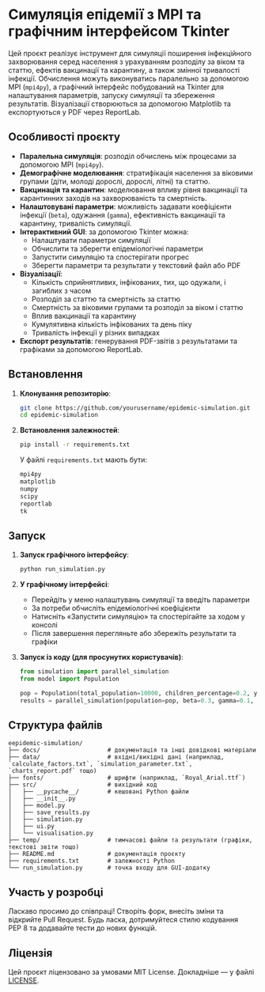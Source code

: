 # Симуляція епідемії з MPI та графічним інтерфейсом Tkinter

Цей проєкт реалізує інструмент для симуляції поширення інфекційного захворювання серед населення з урахуванням розподілу за віком та статтю, ефектів вакцинації та карантину, а також змінної тривалості інфекції. Обчислення можуть виконуватись паралельно за допомогою MPI (`mpi4py`), а графічний інтерфейс побудований на Tkinter для налаштування параметрів, запуску симуляції та збереження результатів. Візуалізації створюються за допомогою Matplotlib та експортуються у PDF через ReportLab.

## Особливості проєкту

- **Паралельна симуляція**: розподіл обчислень між процесами за допомогою MPI (`mpi4py`).
- **Демографічне моделювання**: стратифікація населення за віковими групами (діти, молоді дорослі, дорослі, літні) та статтю.
- **Вакцинація та карантин**: моделювання впливу рівня вакцинації та карантинних заходів на захворюваність та смертність.
- **Налаштовувані параметри**: можливість задавати коефіцієнти інфекції (`beta`), одужання (`gamma`), ефективність вакцинації та карантину, тривалість симуляції.
- **Інтерактивний GUI**: за допомогою Tkinter можна:
  - Налаштувати параметри симуляції
  - Обчислити та зберегти епідеміологічні параметри
  - Запустити симуляцію та спостерігати прогрес
  - Зберегти параметри та результати у текстовий файл або PDF
- **Візуалізації**:
  - Кількість сприйнятливих, інфікованих, тих, що одужали, і загиблих з часом
  - Розподіл за статтю та смертність за статтю
  - Смертність за віковими групами та розподіл за віком і статтю
  - Вплив вакцинації та карантину
  - Кумулятивна кількість інфікованих та день піку
  - Тривалість інфекції у різних випадках
- **Експорт результатів**: генерування PDF-звітів з результатами та графіками за допомогою ReportLab.

## Встановлення

1. **Клонування репозиторію**:
   ```bash
   git clone https://github.com/yourusername/epidemic-simulation.git
   cd epidemic-simulation
   ```

2. **Встановлення залежностей**:
   ```bash
   pip install -r requirements.txt
   ```

   У файлі `requirements.txt` мають бути:
   ```txt
   mpi4py
   matplotlib
   numpy
   scipy
   reportlab
   tk
   ```

## Запуск

1. **Запуск графічного інтерфейсу**:
   ```bash
   python run_simulation.py
   ```

2. **У графічному інтерфейсі**:
   - Перейдіть у меню налаштувань симуляції та введіть параметри
   - За потреби обчисліть епідеміологічні коефіцієнти
   - Натисніть «Запустити симуляцію» та спостерігайте за ходом у консолі
   - Після завершення перегляньте або збережіть результати та графіки

3. **Запуск із коду (для просунутих користувачів)**:
   ```python
   from simulation import parallel_simulation
   from model import Population

   pop = Population(total_population=10000, children_percentage=0.2, young_adults_percentage=0.3, ...)
   results = parallel_simulation(population=pop, beta=0.3, gamma=0.1, days=160, num_processes=4)
   ```

## Структура файлів

```
eepidemic-simulation/
├── docs/                   # документація та інші довідкові матеріали
├── data/                   # вхідні/вихідні дані (наприклад, `calculate_factors.txt`, `simulation_parameter.txt`, `charts_report.pdf` тощо)
├── fonts/                  # шрифти (наприклад, `Royal_Arial.ttf`)
├── src/                    # вихідний код
│   ├── __pycache__/        # кешовані Python файли
│   ├── __init__.py
│   ├── model.py
│   ├── save_results.py
│   ├── simulation.py
│   ├── ui.py
│   └── visualisation.py
├── temp/                   # тимчасові файли та результати (графіки, текстові звіти тощо)
├── README.md               # документація проєкту
├── requirements.txt        # залежності Python
└── run_simulation.py       # точка входу для GUI-додатку
```

## Участь у розробці

Ласкаво просимо до співпраці! Створіть форк, внесіть зміни та відкрийте Pull Request. Будь ласка, дотримуйтеся стилю кодування PEP 8 та додавайте тести до нових функцій.

## Ліцензія

Цей проєкт ліцензовано за умовами MIT License. Докладніше — у файлі [LICENSE](LICENSE).
